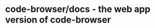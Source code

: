 code-browser/docs - the web app version of code-browser
=========================================================================
